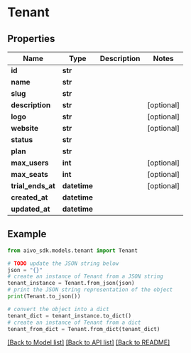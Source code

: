 # Tenant

## Properties

Name | Type | Description | Notes
------------ | ------------- | ------------- | -------------
**id** | **str** |  |
**name** | **str** |  |
**slug** | **str** |  |
**description** | **str** |  | [optional]
**logo** | **str** |  | [optional]
**website** | **str** |  | [optional]
**status** | **str** |  |
**plan** | **str** |  |
**max_users** | **int** |  | [optional]
**max_seats** | **int** |  | [optional]
**trial_ends_at** | **datetime** |  | [optional]
**created_at** | **datetime** |  |
**updated_at** | **datetime** |  |

## Example

```python
from aivo_sdk.models.tenant import Tenant

# TODO update the JSON string below
json = "{}"
# create an instance of Tenant from a JSON string
tenant_instance = Tenant.from_json(json)
# print the JSON string representation of the object
print(Tenant.to_json())

# convert the object into a dict
tenant_dict = tenant_instance.to_dict()
# create an instance of Tenant from a dict
tenant_from_dict = Tenant.from_dict(tenant_dict)
```

[[Back to Model list]](../README.md#documentation-for-models) [[Back to API list]](../README.md#documentation-for-api-endpoints) [[Back to README]](../README.md)
